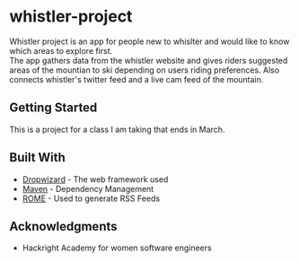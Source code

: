 # whistler-project
Whistler project is an app for people new to whislter and would like to know which areas to explore first.  
The app gathers data from the whistler website and gives riders suggested areas of the mountian to ski depending on
users riding preferences.  Also connects whistler's twitter feed and a live cam feed of the mountain.

## Getting Started
This is a project for a class I am taking that ends in March.  


## Built With

* [Dropwizard](http://www.dropwizard.io/1.0.2/docs/) - The web framework used
* [Maven](https://maven.apache.org/) - Dependency Management
* [ROME](https://rometools.github.io/rome/) - Used to generate RSS Feeds

## Acknowledgments

* Hackright Academy for women software engineers

